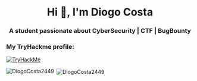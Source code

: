 <h1 align="center">Hi 👋, I'm Diogo Costa</h1>
<h3 align="center">A student passionate about CyberSecurity | CTF | BugBounty</h3> 

<h3 align="left" >My TryHackme profile: </h3>
<p> <a href="https://tryhackme.com/p/mpc" target="_blank" rel="noreferrer"> <img align="center" src="https://tryhackme-badges.s3.amazonaws.com/mpc.png" alt="TryHackMe"> </a> </p>

<break>
<p><img align="left" src="https://github-readme-stats.vercel.app/api/top-langs?username=DiogoCosta2449&show_icons=true&theme=transparent&locale=en&layout=compact" alt="DiogoCosta2449" /></p>

<break>
<p>&nbsp;<img align="center" src="https://github-readme-stats.vercel.app/api?username=DiogoCosta2449&show_icons=true&theme=transparent&locale=en" alt="DiogoCosta2449" /></p>

